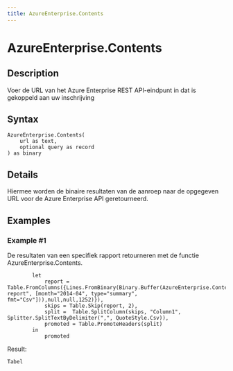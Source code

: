 ```yaml
---
title: AzureEnterprise.Contents
---
```


# AzureEnterprise.Contents


## Description

Voer de URL van het Azure Enterprise REST API-eindpunt in dat is gekoppeld aan uw inschrijving


## Syntax

```powerquery
AzureEnterprise.Contents(
    url as text,
    optional query as record
) as binary
```


## Details

Hiermee worden de binaire resultaten van de aanroep naar de opgegeven URL voor de Azure Enterprise API geretourneerd.


## Examples

### Example #1 
De resultaten van een specifiek rapport retourneren met de functie AzureEnterprise.Contents.
```powerquery
        let
            report = Table.FromColumns({Lines.FromBinary(Binary.Buffer(AzureEnterprise.Contents("https://ea.azure.com/rest/12345/usage-report", [month="2014-04", type="summary", fmt="Csv"])),null,null,1252)}),
            skips = Table.Skip(report, 2),
            split =  Table.SplitColumn(skips, "Column1", Splitter.SplitTextByDelimiter(",", QuoteStyle.Csv)),
            promoted = Table.PromoteHeaders(split)
        in
            promoted
```

Result: 
```powerquery
Tabel
```



